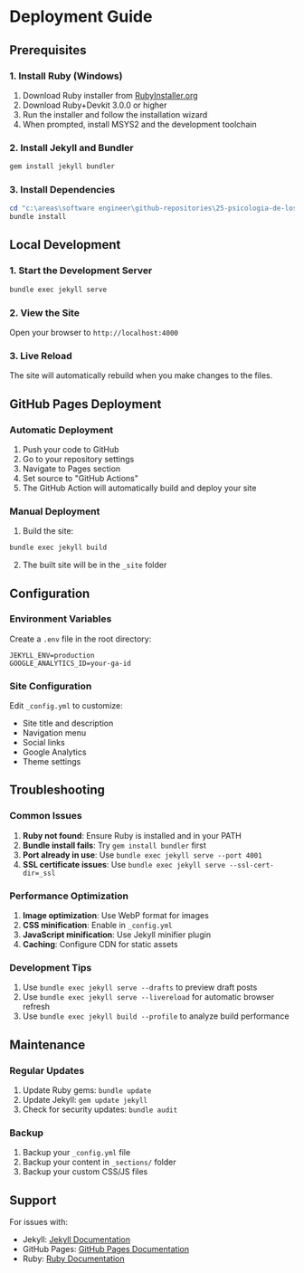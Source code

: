 # Deployment Guide

## Prerequisites

### 1. Install Ruby (Windows)

1. Download Ruby installer from [RubyInstaller.org](https://rubyinstaller.org/)
2. Download Ruby+Devkit 3.0.0 or higher
3. Run the installer and follow the installation wizard
4. When prompted, install MSYS2 and the development toolchain

### 2. Install Jekyll and Bundler

```powershell
gem install jekyll bundler
```

### 3. Install Dependencies

```powershell
cd "c:\areas\software engineer\github-repositories\25-psicologia-de-los-procesos-basicos"
bundle install
```

## Local Development

### 1. Start the Development Server

```powershell
bundle exec jekyll serve
```

### 2. View the Site

Open your browser to `http://localhost:4000`

### 3. Live Reload

The site will automatically rebuild when you make changes to the files.

## GitHub Pages Deployment

### Automatic Deployment

1. Push your code to GitHub
2. Go to your repository settings
3. Navigate to Pages section
4. Set source to "GitHub Actions"
5. The GitHub Action will automatically build and deploy your site

### Manual Deployment

1. Build the site:

```powershell
bundle exec jekyll build
```

2. The built site will be in the `_site` folder

## Configuration

### Environment Variables

Create a `.env` file in the root directory:

```
JEKYLL_ENV=production
GOOGLE_ANALYTICS_ID=your-ga-id
```

### Site Configuration

Edit `_config.yml` to customize:

- Site title and description
- Navigation menu
- Social links
- Google Analytics
- Theme settings

## Troubleshooting

### Common Issues

1. **Ruby not found**: Ensure Ruby is installed and in your PATH
2. **Bundle install fails**: Try `gem install bundler` first
3. **Port already in use**: Use `bundle exec jekyll serve --port 4001`
4. **SSL certificate issues**: Use `bundle exec jekyll serve --ssl-cert-dir=_ssl`

### Performance Optimization

1. **Image optimization**: Use WebP format for images
2. **CSS minification**: Enable in `_config.yml`
3. **JavaScript minification**: Use Jekyll minifier plugin
4. **Caching**: Configure CDN for static assets

### Development Tips

1. Use `bundle exec jekyll serve --drafts` to preview draft posts
2. Use `bundle exec jekyll serve --livereload` for automatic browser refresh
3. Use `bundle exec jekyll build --profile` to analyze build performance

## Maintenance

### Regular Updates

1. Update Ruby gems: `bundle update`
2. Update Jekyll: `gem update jekyll`
3. Check for security updates: `bundle audit`

### Backup

1. Backup your `_config.yml` file
2. Backup your content in `_sections/` folder
3. Backup your custom CSS/JS files

## Support

For issues with:

- Jekyll: [Jekyll Documentation](https://jekyllrb.com/docs/)
- GitHub Pages: [GitHub Pages Documentation](https://docs.github.com/en/pages)
- Ruby: [Ruby Documentation](https://www.ruby-lang.org/en/documentation/)
